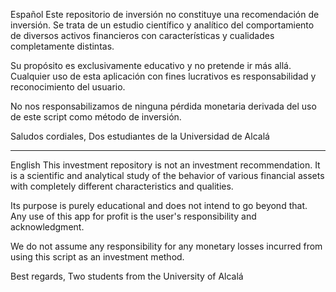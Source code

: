 Español
Este repositorio de inversión no constituye una recomendación de inversión. Se trata de un estudio científico y analítico del comportamiento de diversos activos financieros con características y cualidades completamente distintas.

Su propósito es exclusivamente educativo y no pretende ir más allá. Cualquier uso de esta aplicación con fines lucrativos es responsabilidad y reconocimiento del usuario.

No nos responsabilizamos de ninguna pérdida monetaria derivada del uso de este script como método de inversión.

Saludos cordiales,
Dos estudiantes de la Universidad de Alcalá

-----------------------------------------------------------------------

English
This investment repository is not an investment recommendation. It is a scientific and analytical study of the behavior of various financial assets with completely different characteristics and qualities.

Its purpose is purely educational and does not intend to go beyond that. Any use of this app for profit is the user's responsibility and acknowledgment.

We do not assume any responsibility for any monetary losses incurred from using this script as an investment method.

Best regards,
Two students from the University of Alcalá